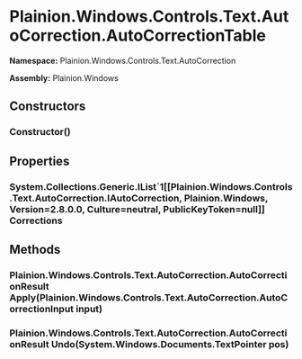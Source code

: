 
# Plainion.Windows.Controls.Text.AutoCorrection.AutoCorrectionTable

**Namespace:** Plainion.Windows.Controls.Text.AutoCorrection

**Assembly:** Plainion.Windows


## Constructors

### Constructor()


## Properties

### System.Collections.Generic.IList`1[[Plainion.Windows.Controls.Text.AutoCorrection.IAutoCorrection, Plainion.Windows, Version=2.8.0.0, Culture=neutral, PublicKeyToken=null]] Corrections


## Methods

### Plainion.Windows.Controls.Text.AutoCorrection.AutoCorrectionResult Apply(Plainion.Windows.Controls.Text.AutoCorrection.AutoCorrectionInput input)

### Plainion.Windows.Controls.Text.AutoCorrection.AutoCorrectionResult Undo(System.Windows.Documents.TextPointer pos)
